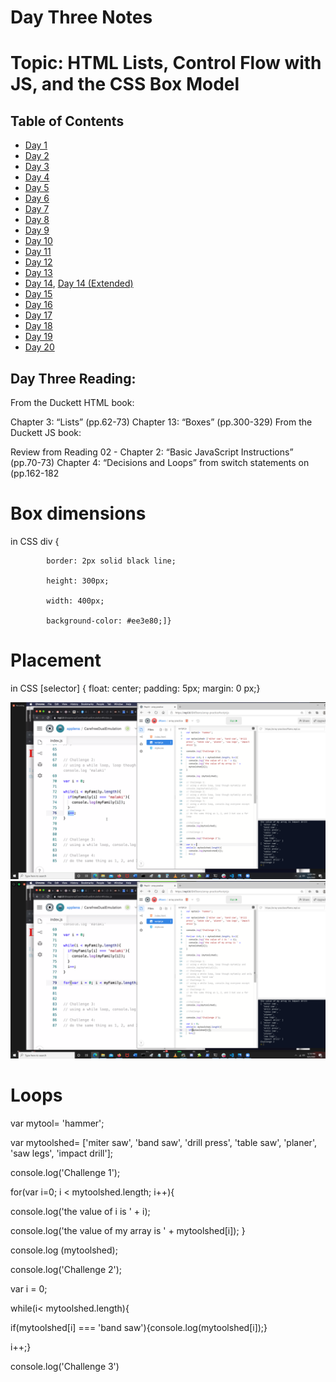 # Day Three Notes


# Topic: HTML Lists, Control Flow with JS, and the CSS Box Model


## Table of Contents

- [Day 1](class-01.md)
- [Day 2](class-02.md)
- [Day 3](class-03.md)
- [Day 4](class-04.md)
- [Day 5](class-05.md)
- [Day 6](class-06.md)
- [Day 7](class-07.md)
- [Day 8](class-08.md)
- [Day 9](class-09.md)
- [Day 10](class-10.md)
- [Day 11](class-11.md)
- [Day 12](class-12.md)
- [Day 13](class-13.md)
- [Day 14](class-14.md), [Day 14 (Extended)](class-14b.md)
- [Day 15](class-15.md)
- [Day 16](class-16.md)
- [Day 17](class-17.md)
- [Day 18](class-18.md)
- [Day 19](class-19.md)
- [Day 20](class-20.md)

## Day Three Reading:
From the Duckett HTML book:

Chapter 3: “Lists” (pp.62-73)
Chapter 13: “Boxes” (pp.300-329)
From the Duckett JS book:

Review from Reading 02 - Chapter 2: “Basic JavaScript Instructions” (pp.70-73)
Chapter 4: “Decisions and Loops” from switch statements on (pp.162-182

# Box dimensions

  in CSS div {

            border: 2px solid black line;

            height: 300px;

            width: 400px;

            background-color: #ee3e80;]}
        
# Placement

  in CSS [selector] {
                  float: center;
                  padding: 5px;
                  margin: 0 px;}

![screenshot of demo](images/Screenshot_(490).png)
![screenshot of demo](images/Screenshot_(491).png)

# Loops

var mytool= 'hammer';

var mytoolshed= ['miter saw', 'band saw', 'drill press', 'table saw', 'planer', 'saw legs', 'impact drill'];

console.log('Challenge 1');

for(var i=0; i < mytoolshed.length; i++){

  console.log('the value of i is ' + i);

  console.log('the value of my array is ' + mytoolshed[i]);
}

console.log (mytoolshed);

console.log('Challenge 2');

var i = 0;

while(i< mytoolshed.length){

  if(mytoolshed[i] === 'band saw'){console.log(mytoolshed[i]);}

  i++;}

console.log('Challenge 3')
